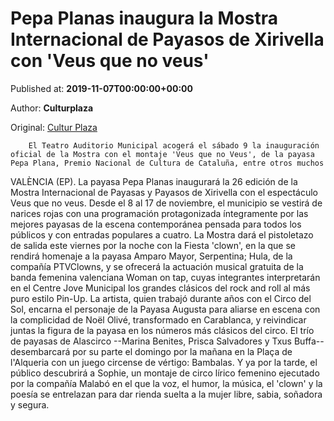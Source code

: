 
# Pepa Planas inaugura la Mostra Internacional de Payasos de Xirivella con 'Veus que no veus'

Published at: **2019-11-07T00:00:00+00:00**

Author: **Culturplaza**

Original: [Cultur Plaza](https://valenciaplaza.com/pepa-planas-inaugura-la-mostra-internacional-de-payasos-de-xirivella-con-veus-que-no-veus)


        El Teatro Auditorio Municipal acogerá el sábado 9 la inauguración oficial de la Mostra con el montaje 'Veus que no Veus', de la payasa Pepa Plana, Premio Nacional de Cultura de Cataluña, entre otros muchos
      
VALÈNCIA (EP). La payasa Pepa Planas inaugurará la 26 edición de la Mostra Internacional de Payasas y Payasos de Xirivella con el espectáculo Veus que no veus. Desde el 8 al 17 de noviembre, el municipio se vestirá de narices rojas con una programación protagonizada íntegramente por las mejores payasas de la escena contemporánea pensada para todos los públicos y con entradas populares a cuatro.
La Mostra dará el pistoletazo de salida este viernes por la noche con la Fiesta 'clown', en la que se rendirá homenaje a la payasa Amparo Mayor, Serpentina; Hula, de la compañía PTVClowns, y se ofrecerá la actuación musical gratuita de la banda femenina valenciana Woman on tap, cuyas integrantes interpretarán en el Centre Jove Municipal los grandes clásicos del rock and roll al más puro estilo Pin-Up. La artista, quien trabajó durante años con el Circo del Sol, encarna el personaje de la Payasa Augusta para aliarse en escena con la complicidad de Noël Olivé, transformado en Carablanca, y reivindicar juntas la figura de la payasa en los números más clásicos del circo.
El trío de payasas de Alascirco --Marina Benites, Prisca Salvadores y Txus Buffa-- desembarcará por su parte el domingo por la mañana en la Plaça de l'Alqueria con un juego circense de vértigo: Bambalas. Y ya por la tarde, el público descubrirá a Sophie, un montaje de circo lírico femenino ejecutado por la compañía Malabó en el que la voz, el humor, la música, el 'clown' y la poesía se entrelazan para dar rienda suelta a la mujer libre, sabia, soñadora y segura.
